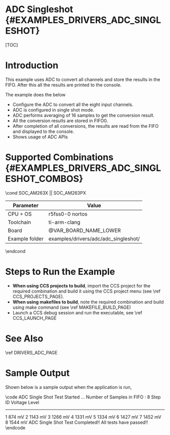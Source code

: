 # ADC Singleshot {#EXAMPLES_DRIVERS_ADC_SINGLESHOT}

[TOC]

# Introduction

This example uses ADC to convert all channels and store the results in
the FIFO. After this all the results are printed to the console.

The example does the below
- Configure the ADC to convert all the eight input channels.
- ADC is configured in single shot mode.
- ADC performs averaging of 16 samples to get the conversion result.
- All the conversion results are stored in FIFO0.
- After completion of all conversions, the results are read from the FIFO and displayed to the console.
- Shows usage of ADC APIs

# Supported Combinations {#EXAMPLES_DRIVERS_ADC_SINGLESHOT_COMBOS}

\cond SOC_AM263X || SOC_AM263PX

 Parameter      | Value
 ---------------|-----------
 CPU + OS       | r5fss0-0 nortos
 Toolchain      | ti-arm-clang
 Board          | @VAR_BOARD_NAME_LOWER
 Example folder | examples/drivers/adc/adc_singleshot/

\endcond

# Steps to Run the Example

- **When using CCS projects to build**, import the CCS project for the required combination
  and build it using the CCS project menu (see \ref CCS_PROJECTS_PAGE).
- **When using makefiles to build**, note the required combination and build using
  make command (see \ref MAKEFILE_BUILD_PAGE)
- Launch a CCS debug session and run the executable, see \ref CCS_LAUNCH_PAGE

# See Also

\ref DRIVERS_ADC_PAGE

# Sample Output

Shown below is a sample output when the application is run,

\code
ADC Single Shot Test Started ...
Number of Samples in FIFO : 8
Step ID     Voltage Level
-------     -------------
1           874 mV
2           1143 mV
3           1266 mV
4           1331 mV
5           1334 mV
6           1427 mV
7           1452 mV
8           1544 mV
ADC Single Shot Test Completed!!
All tests have passed!!
\endcode

